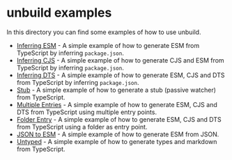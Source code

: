 # unbuild examples

In this directory you can find some examples of how to use unbuild.

- [Inferring ESM](./inferring-esm/) - A simple example of how to generate ESM from TypeScript by inferring `package.json`.
- [Inferring CJS](./inferring-cjs/) - A simple example of how to generate CJS and ESM from TypeScript by inferring `package.json`.
- [Inferring DTS](./inferring-dts/) - A simple example of how to generate ESM, CJS and DTS from TypeScript by inferring `package.json`.
- [Stub](./stub/) - A simple example of how to generate a stub (passive watcher) from TypeScript.
- [Multiple Entries](./multiple-entries/) - A simple example of how to generate ESM, CJS and DTS from TypeScript using multiple entry points.
- [Folder Entry](./folder-entry/) - A simple example of how to generate ESM, CJS and DTS from TypeScript using a folder as entry point.
- [JSON to ESM](./json-to-esm/) - A simple example of how to generate ESM from JSON.
- [Untyped](./untyped/) - A simple example of how to generate types and markdown from TypeScript.

<!-- To learn more, you can read the [unbuild first hand tutorial on unjs.io](https://unjs.io/resources/learn/unbuild-101-first-hand). -->
